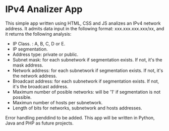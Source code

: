 # IPv4 Analizer App
This simple app written using HTML, CSS and JS analizes an IPv4 network address.
It admits data input in the following format: xxx.xxx.xxx.xxx/xx, and it returns the following analysis:

- IP Class. : A, B, C, D or E.
- IP segmentation.
- Address type: private or public.
- Subnet mask: for each subnetwork if segmentation exists. If not, it's the mask address.
- Network address: for each subnetwork if segmentation exists. If not, it's the network address.
- Broadcast address: for each subnetwork if segmentation exists. If not, it's the broadcast address.
- Maximum number of posible networks: will be '1' if segmentation is not possible.
- Maximun number of hosts per subnetwork.
- Length of bits for networks, subnetwork and hosts addresses.

Error handling penddind to be added.
This app will be written in Python, Java and PHP as future projects.
